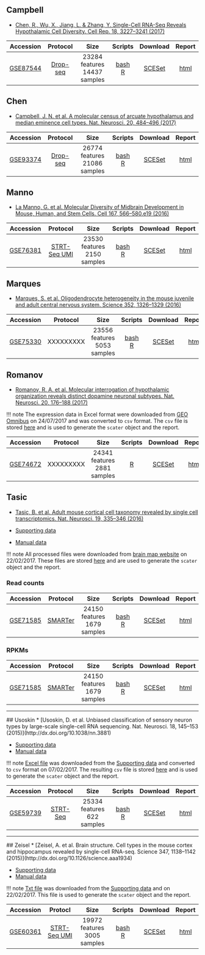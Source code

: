 ## Campbell
* [Chen, R., Wu, X., Jiang, L. & Zhang, Y. Single-Cell RNA-Seq Reveals Hypothalamic Cell Diversity. Cell Rep. 18, 3227–3241 (2017)](http://dx.doi.org/10.1016/j.celrep.2017.03.004)

|Accession|Protocol|Size|Scripts|Download|Report|
|:-:|:-:|:-:|:-:|:-:|:-:|
|[GSE87544](https://www.ncbi.nlm.nih.gov/geo/query/acc.cgi?acc=GSE87544)|[Drop-seq](http://dx.doi.org/10.1016/j.cell.2015.05.002)|23284 features<br>14437 samples |[bash](https://github.com/hemberg-lab/scRNA.seq.datasets/blob/master/bash/chen.sh)<br>[R](https://github.com/hemberg-lab/scRNA.seq.datasets/blob/master/R/chen.R)|[SCESet](https://scrnaseq-public-datasets.s3.amazonaws.com/scater-objects/chen.rds)|[html](https://scrnaseq-public-datasets.s3.amazonaws.com/scater-reports/chen.html)|

## Chen
* [Campbell, J. N. et al. A molecular census of arcuate hypothalamus and median eminence cell types. Nat. Neurosci. 20, 484–496 (2017)](http://dx.doi.org/10.1038/nn.4495)

|Accession|Protocol|Size|Scripts|Download|Report|
|:-:|:-:|:-:|:-:|:-:|:-:|
|[GSE93374](https://www.ncbi.nlm.nih.gov/geo/query/acc.cgi?acc=GSE93374)|[Drop-seq](http://dx.doi.org/10.1016/j.cell.2015.05.002)|26774 features<br>21086 samples |[bash](https://github.com/hemberg-lab/scRNA.seq.datasets/blob/master/bash/campbell.sh)<br>[R](https://github.com/hemberg-lab/scRNA.seq.datasets/blob/master/R/campbell.R)|[SCESet](https://scrnaseq-public-datasets.s3.amazonaws.com/scater-objects/campbell.rds)|[html](https://scrnaseq-public-datasets.s3.amazonaws.com/scater-reports/campbell.html)|

## Manno
* [La Manno, G. et al. Molecular Diversity of Midbrain Development in Mouse, Human, and Stem Cells. Cell 167, 566–580.e19 (2016)](http://dx.doi.org/10.1016/j.cell.2016.09.027)

|Accession|Protocol|Size|Scripts|Download|Report|
|:-:|:-:|:-:|:-:|:-:|:-:|
|[GSE76381](https://www.ncbi.nlm.nih.gov/geo/query/acc.cgi?acc=GSE76381)|[STRT-Seq UMI](http://dx.doi.org/10.1038/nmeth.2772)|23530 features<br>2150 samples |[bash](https://github.com/hemberg-lab/scRNA.seq.datasets/blob/master/bash/manno.sh)<br>[R](https://github.com/hemberg-lab/scRNA.seq.datasets/blob/master/R/manno.R)|[SCESet](https://scrnaseq-public-datasets.s3.amazonaws.com/scater-objects/manno.rds)|[html](https://scrnaseq-public-datasets.s3.amazonaws.com/scater-reports/manno.html)|

## Marques
* [Marques, S. et al. Oligodendrocyte heterogeneity in the mouse juvenile and adult central nervous system. Science 352, 1326–1329 (2016)](http://dx.doi.org/10.1126/science.aaf6463)

|Accession|Protocol|Size|Scripts|Download|Report|
|:-:|:-:|:-:|:-:|:-:|:-:|
|[GSE75330](https://www.ncbi.nlm.nih.gov/geo/query/acc.cgi?acc=GSE75330)|XXXXXXXXX|23556 features<br>5053 samples |[bash](https://github.com/hemberg-lab/scRNA.seq.datasets/blob/master/bash/marques.sh)<br>[R](https://github.com/hemberg-lab/scRNA.seq.datasets/blob/master/R/marques.R)|[SCESet](https://scrnaseq-public-datasets.s3.amazonaws.com/scater-objects/marques.rds)|[html](https://scrnaseq-public-datasets.s3.amazonaws.com/scater-reports/marques.html)|

## Romanov
* [Romanov, R. A. et al. Molecular interrogation of hypothalamic organization reveals distinct dopamine neuronal subtypes. Nat. Neurosci. 20, 176–188 (2017)](http://dx.doi.org/10.1038/nn.4462)

!!! note
    The expression data in Excel format were downloaded from [GEO Omnibus](ftp://ftp.ncbi.nlm.nih.gov/geo/series/GSE74nnn/GSE74672/suppl/GSE74672_expressed_mols_with_classes.xlsx.gz) on 24/07/2017 and was converted to `csv` format. The `csv` file is stored [here](https://s3.amazonaws.com/scrnaseq-public-datasets/manual-data/romanov/GSE74672_expressed_mols_with_classes.csv) and is used to generate the `scater` object and the report.

|Accession|Protocol|Size|Scripts|Download|Report|
|:-:|:-:|:-:|:-:|:-:|:-:|
|[GSE74672](https://www.ncbi.nlm.nih.gov/geo/query/acc.cgi?acc=GSE74672)|XXXXXXXXX|24341 features<br>2881 samples |[R](https://github.com/hemberg-lab/scRNA.seq.datasets/blob/master/R/romanov.R)|[SCESet](https://scrnaseq-public-datasets.s3.amazonaws.com/scater-objects/romanov.rds)|[html](https://scrnaseq-public-datasets.s3.amazonaws.com/scater-reports/romanov.html)|

## Tasic
* [Tasic, B. et al. Adult mouse cortical cell taxonomy revealed by single cell transcriptomics. Nat. Neurosci. 19, 335–346 (2016)](http://dx.doi.org/10.1038/nn.4216)

* [Supporting data](http://casestudies.brain-map.org/celltax)
* [Manual data](https://scrnaseq-public-datasets.s3.amazonaws.com/index.html?prefix=manual-data/tasic/)

!!! note
    All processed files were downloaded from [brain map website](http://casestudies.brain-map.org/celltax) on 22/02/2017. These files are stored [here](https://scrnaseq-public-datasets.s3.amazonaws.com/index.html?prefix=manual-data/tasic/) and are used to generate the `scater` object and the report.

### Read counts

|Accession|Protocol|Size|Scripts|Download|Report|
|:-:|:-:|:-:|:-:|:-:|:-:|
|[GSE71585](https://www.ncbi.nlm.nih.gov/geo/query/acc.cgi?acc=GSE71585)|[SMARTer](http://www.clontech.com/US/Products/cDNA_Synthesis_and_Library_Construction/Next_Gen_Sequencing_Kits/Total_RNA-Seq/Universal_RNA_Seq_Random_Primed)|24150 features<br>1679 samples|[bash](https://github.com/hemberg-lab/scRNA.seq.datasets/blob/master/bash/tasic.sh)<br>[R](https://github.com/hemberg-lab/scRNA.seq.datasets/blob/master/R/tasic.R)|[SCESet](https://scrnaseq-public-datasets.s3.amazonaws.com/scater-objects/tasic-reads.rds)|[html](https://scrnaseq-public-datasets.s3.amazonaws.com/scater-reports/tasic-reads.html)|

### RPKMs

|Accession|Protocol|Size|Scripts|Download|Report|
|:-:|:-:|:-:|:-:|:-:|:-:|
|[GSE71585](https://www.ncbi.nlm.nih.gov/geo/query/acc.cgi?acc=GSE71585)|[SMARTer](http://www.clontech.com/US/Products/cDNA_Synthesis_and_Library_Construction/Next_Gen_Sequencing_Kits/Total_RNA-Seq/Universal_RNA_Seq_Random_Primed)|24150 features<br>1679 samples|[bash](https://github.com/hemberg-lab/scRNA.seq.datasets/blob/master/bash/tasic.sh)<br>[R](https://github.com/hemberg-lab/scRNA.seq.datasets/blob/master/R/tasic.R)|[SCESet](https://scrnaseq-public-datasets.s3.amazonaws.com/scater-objects/tasic-rpkms.rds)|[html](https://scrnaseq-public-datasets.s3.amazonaws.com/scater-reports/tasic-rpkms.html)|

<hr>
## Usoskin
* [Usoskin, D. et al. Unbiased classification of sensory neuron types by large-scale single-cell RNA sequencing. Nat. Neurosci. 18, 145–153 (2015)](http://dx.doi.org/10.1038/nn.3881)

* [Supporting data](http://linnarssonlab.org/drg/)
* [Manual data](https://scrnaseq-public-datasets.s3.amazonaws.com/index.html?prefix=manual-data/usoskin/)

!!! note
    [Excel file](https://s3.amazonaws.com/scrnaseq-public-datasets/manual-data/usoskin/Usoskin+et+al.+External+resources+Table+1.xlsx) was downloaded from the [Supporting data](http://linnarssonlab.org/drg/) and converted to `csv` format on 07/02/2017. The resulting `csv` file is stored [here](https://s3.amazonaws.com/scrnaseq-public-datasets/manual-data/usoskin/Usoskin+et+al.+External+resources+Table+1.csv) and is used to generate the `scater` object and the report.

|Accession|Protocol|Size|Scripts|Download|Report|
|:-:|:-:|:-:|:-:|:-:|:-:|
|[GSE59739](https://www.ncbi.nlm.nih.gov/geo/query/acc.cgi?acc=GSE59739)|[STRT-Seq](http://dx.doi.org/10.1038/nprot.2012.022)|25334 features<br>622 samples|[bash](https://github.com/hemberg-lab/scRNA.seq.datasets/blob/master/bash/usoskin.sh)<br>[R](https://github.com/hemberg-lab/scRNA.seq.datasets/blob/master/R/usoskin.R)|[SCESet](https://scrnaseq-public-datasets.s3.amazonaws.com/scater-objects/usoskin.rds)|[html](https://scrnaseq-public-datasets.s3.amazonaws.com/scater-reports/usoskin.html)|

<hr>
## Zeisel
* [Zeisel, A. et al. Brain structure. Cell types in the mouse cortex and hippocampus revealed by single-cell RNA-seq. Science 347, 1138–1142 (2015)](http://dx.doi.org/10.1126/science.aaa1934)

* [Supporting data](http://linnarssonlab.org/cortex/)
* [Manual data](https://scrnaseq-public-datasets.s3.amazonaws.com/index.html?prefix=manual-data/zeisel/)

!!! note
    [Txt file](https://s3.amazonaws.com/scrnaseq-public-datasets/manual-data/zeisel/expression_mRNA_17-Aug-2014.txt) was downloaded from the [Supporting data](http://linnarssonlab.org/cortex/) and on 22/02/2017. This file is used to generate the `scater` object and the report.

|Accession|Protocl|Size|Scripts|Download|Report|
|:-:|:-:|:-:|:-:|:-:|:-:|
|[GSE60361](https://www.ncbi.nlm.nih.gov/geo/query/acc.cgi?acc=GSE60361)|[STRT-Seq UMI](http://dx.doi.org/10.1038/nmeth.2772)|19972 features<br>3005 samples|[bash](https://github.com/hemberg-lab/scRNA.seq.datasets/blob/master/bash/zeisel.sh)<br>[R](https://github.com/hemberg-lab/scRNA.seq.datasets/blob/master/R/zeisel.R)|[SCESet](https://scrnaseq-public-datasets.s3.amazonaws.com/scater-objects/zeisel.rds)|[html](https://scrnaseq-public-datasets.s3.amazonaws.com/scater-reports/zeisel.html)|
